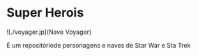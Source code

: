 # Super Herois

![./voyager.jp](Nave Voyager)

É um repositóriode personagens e naves de Star War e Sta Trek
